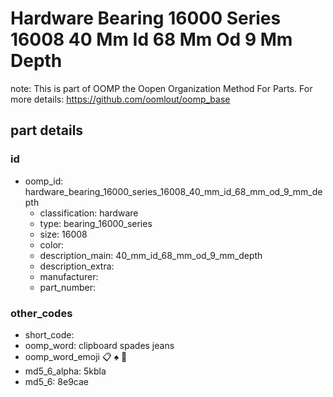 # Hardware Bearing 16000 Series 16008 40 Mm Id 68 Mm Od 9 Mm Depth  

note: This is part of OOMP the Oopen Organization Method For Parts. For more details: https://github.com/oomlout/oomp_base

##  part details





### id
* oomp_id: hardware_bearing_16000_series_16008_40_mm_id_68_mm_od_9_mm_depth
  * classification: hardware
  * type: bearing_16000_series
  * size: 16008
  * color: 
  * description_main: 40_mm_id_68_mm_od_9_mm_depth
  * description_extra: 
  * manufacturer: 
  * part_number: 

### other_codes
* short_code: 
* oomp_word: clipboard spades jeans
* oomp_word_emoji :clipboard: :spades: :jeans:
* md5_6_alpha: 5kbla
* md5_6: 8e9cae